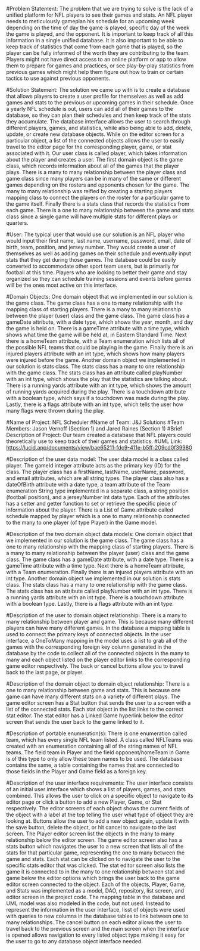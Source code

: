 #Problem Statement: 
The problem that we are trying to solve is the lack of a unified platform for NFL players to see their games and stats. An NFL player needs to meticulously gameplan his schedule for an upcoming week depending on the time of day the game is played, specific day of the week the game is played, and the opponent. It is important to keep track of all this information in a single unified database. It is also important to be able to keep track of statistics that come from each game that is played, so the player can be fully informed of the worth they are contributing to the team. Players might not have direct access to an online platform or app to allow them to prepare for games and practices, or see play-by-play statistics from previous games which might help them figure out how to train or certain tactics to use against previous opponents.

#Solution Statement: 
The solution we came up with is to create a database that allows players to create a user profile for themselves as well as add games and stats to the previous or upcoming games in their schedule. Once a yearly NFL schedule is out, users can add all of their games to the database, so they can plan their schedules and then keep track of the stats they accumulate. The database interface allows the user to search through different players, games, and statistics, while also being able to add, delete, update, or create new database objects. While on the editor screen for a particular object, a list of the connected objects allows the user to easily travel to the editor page for the corresponding player, game, or stat associated with it. Our user class is called player, which takes information about the player and creates a user. The first domain object is the game class, which records information about all of the games that the player plays. There is a many to many relationship between the player class and game class since many players can be in many of the same or different games depending on the rosters and opponents chosen for the game. The many to many relationship was reified by creating a starting players mapping class to connect the players on the roster for a particular game to the game itself. Finally there is a stats class that records the statistics from each game. There is a one to many relationship between the game and stats class since a single game will have multiple stats for different plays or quarters.

#User: 
The typical user that would use our solution is an NFL player who would input their first name, last name, username, password, email, date of birth, team, position, and jersey number. They would create a user of themselves as well as adding games on their schedule and eventually input stats that they get during those games. The database could be easily converted to accommodate other sport team users, but is primarily for football at this time. Players who are looking to better their game and stay organized so they can schedule training sessions and events before games will be the ones most active on this interface. 

#Domain Objects: 
One domain object that we implemented in our solution is the game class. The game class has a one to many relationship with the mapping class of starting players. There is a many to many relationship between the player (user) class and the game class. The game class has a gameDate attribute, with a date type, which shows the year, month, and day the game is held on. There is a gameTime attribute with a time type, which shows what time the game will be held at, in Eastern Standard Time. Next there is a homeTeam attribute, with a Team enumeration which lists all of the possible NFL teams that could be playing in the game. Finally there is an injured players attribute with an int type, which shows how many players were injured before the game. Another domain object we implemented in our solution is stats class. The stats class has a many to one relationship with the game class. The stats class has an attribute called playNumber with an int type, which shows the play that the statistics are talking about. There is a running yards attribute with an int type, which shows the amount of running yards acquired during the play. There is a touchdown attribute with a boolean type, which says if a touchdown was made during the play. Lastly, there is a flags attribute with an int type, which tells the user how many flags were thrown during the play. 

#Name of Project: 
NFL Scheduler
#Name of Team: 
J&J Solutions
#Team Members:
Jason Vernoff (Section 1) and Jared Raines (Section 1)
#Brief Description of Project: 
Our team created a database that NFL players could theoretically use to keep track of their games and statistics. 
#UML Link: 
https://lucid.app/documents/view/bae65211-fdc9-411e-b5ff-209cd0f39980



#Description of the user data model: 
The user data model is a class called player. The gameId integer attribute acts as the primary key (ID) for the class. The player class has a firstName, lastName, userName, password, and email attributes, which are all string types. The player class also has a dateOfBirth attribute with a date type, a team attribute of the Team enumeration String type implemented in a separate class, a string position (football position), and a jerseyNumber int data type. Each of the attributes has a setter and getter function to set or retrieve the specific piece of information about the player. There is a List of Game attribute called schedule mapped by player which is a one to many relationship connected to the many to one player (of type Player) in the Game model.

#Description of the two domain object data models: 
One domain object that we implemented in our solution is the game class. The game class has a one to many relationship with the mapping class of starting players. There is a many to many relationship between the player (user) class and the game class. The game class has a gameDate attribute, with a date type. There is a gameTime attribute with a time type. Next there is a homeTeam attribute, with a Team enumeration. Finally there is an injured players attribute with an int type. Another domain object we implemented in our solution is stats class. The stats class has a many to one relationship with the game class. The stats class has an attribute called playNumber with an int type. There is a running yards attribute with an int type. There is a touchdown attribute with a boolean type. Lastly, there is a flags attribute with an int type. 

#Description of the user to domain object relationship: 
There is a many to many relationship between player and game. This is because many different players can have many different games. In the database a mapping table is used to connect the primary keys of connected objects. In the user interface, a OneToMany mapping in the model uses a list to grab all of the games with the corresponding foreign key column generated in the database by the code to collect all of the connected objects in the many to many and each object listed on the player editor links to the corresponding game editor respectively. The back or cancel buttons allow you to travel back to the last page, or player. 

#Description of the domain object to domain object relationship: 
There is a one to many relationship between game and stats. This is because one game can have many different stats on a variety of different plays. The game editor screen has a
Stat button that sends the user to a screen with a list of the connected stats. Each stat object in the list links to the correct stat editor. The stat editor has a Linked Game
hyperlink below the editor screen that sends the user back to the game linked to it.

#Description of portable enumeration(s): 
There is one enumeration called team, which has every single NFL team listed. A class called NFLTeams was created with an enumeration containing all of the string names of NFL teams. The field team in Player and the field opponent/homeTeam in Game is of this type to only allow these team names to be used. The database contains the same, a table containing the names that are connected to those fields in the Player and Game field as a foreign key.

#Description of the user interface requirements: 
The user interface consists of an initial user interface which shows a list of players, games, and stats combined. This allows the user to click on a specific object to navigate to its editor page or click a button to add a new Player, Game, or Stat respectively. The editor screens of each object shows the current fields of the object with a label at the top telling the user what type of object they are looking at. Buttons allow the user to add a new object again, update it with the save button, delete the object, or hit cancel to navigate to the last screen. The Player editor screen list the objects in the many to many relationship below the editor screen. The game editor screen also has a stats button which navigates the user to a new screen that lists all of the stats for that particular game, representing the one to many between the game and stats. Each stat can be clicked on to navigate the user to the specific stats editor that was clicked. The stat editor screen also lists the game it is connected to in the many to one relationship between stat and game below the editor options which brings the user back to the game editor screen connected to the object. Each of the objects, Player, Game, and Stats was implemented as a model, DAO, repository, list screen, and editor screen in the project code. The mapping table in the database and UML model was also modeled in the code, but not used. Instead to represent the information in the user interface, lisst of objects were used with queries to new columns in the database tables to link between one to many relationships. The cancel button on each editor allows the user to travel back to the previous screen and the main screen when the interface is opened allows navigation to every listed object type making it easy for the user to go to any database object interface needed.
